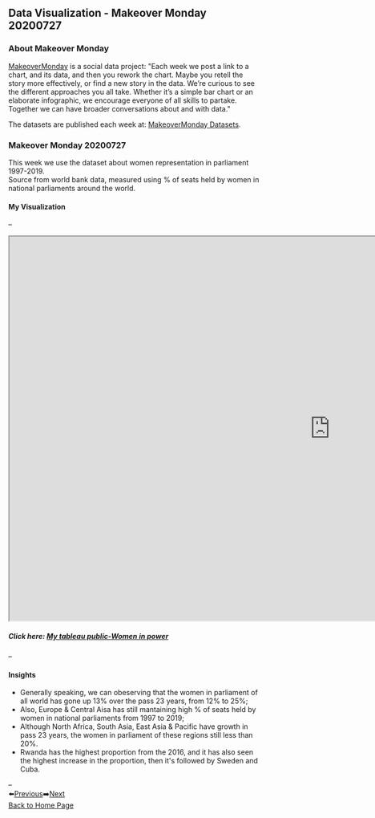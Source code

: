 ## Data Visualization - Makeover Monday 20200727
### About Makeover Monday
[MakeoverMonday](https://www.makeovermonday.co.uk/) is a social data project: "Each week we post a link to a chart, and its data, and then you rework the chart. Maybe you retell the story more effectively, or find a new story in the data. We’re curious to see the different approaches you all take. Whether it’s a simple bar chart or an elaborate infographic, we encourage everyone of all skills to partake. Together we can have broader conversations about and with data."

The datasets are published each week at: [MakeoverMonday Datasets](https://www.makeovermonday.co.uk/data/).

### Makeover Monday 20200727
This week we use the dataset about women representation in parliament 1997-2019.  
Source from world bank data, measured using % of seats held by women in national parliaments around the world. 
#### My Visualization

– 

<iframe src="https://public.tableau.com/views/womeninpower_15963396451340/Womeninpower?:language=zh-Hant&:display_count=y&publish=yes&:origin=viz_share_link:showVizHome=no&:embed=true"  width="1280" height="766"></iframe>

##### Click here: [My tableau public-Women in power](https://public.tableau.com/views/womeninpower_15963396451340/Womeninpower?:language=zh-Hant&:display_count=y&publish=yes&:origin=viz_share_link) 

– 
#### Insights
- Generally speaking, we can obeserving that the women in parliament of all world has gone up 13% over the pass 23 years, from 12% to 25%;
- Also, Europe & Central Aisa has still mantaining high % of seats held by women in national parliaments from 1997 to 2019;
- Although North Africa, South Asia, East Asia & Pacific have growth in pass 23 years, the women in parliament of these regions still less than 20%.
- Rwanda has the highest proportion from the 2016, and it has also seen the highest increase in the proportion, then it's followed by Sweden and Cuba. 

– 
<br>⬅️[Previous](https://kjhuang-94.github.io/personal-website/projects/data%20viz/MakeOverMonday-20200720)➡️[Next](https://kjhuang-94.github.io/personal-website/projects/data%20viz/MakeOverMonday-20200803)
<br>[Back to Home Page](https://kjhuang-94.github.io/personal-website/) 

